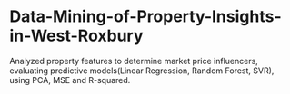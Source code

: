 # Data-Mining-of-Property-Insights-in-West-Roxbury
Analyzed property features to determine market price influencers, evaluating predictive models(Linear Regression, Random Forest, SVR), using PCA, MSE and R-squared. 
